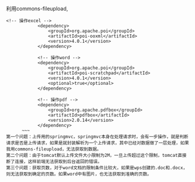 利用commons-fileupload,

~~~
<!-- 操作excel -->
			<dependency>
				<groupId>org.apache.poi</groupId>
				<artifactId>poi-ooxml</artifactId>
				<version>4.0.1</version>
			</dependency>
	
			<!-- 操作word -->
			<dependency>
				<groupId>org.apache.poi</groupId>
				<artifactId>poi-scratchpad</artifactId>
				<version>4.0.1</version>
				<optional>true</optional>
			</dependency>	
			
			<!-- 操作pdf -->
			<dependency>
				<groupId>org.apache.pdfbox</groupId>
				<artifactId>pdfbox</artifactId>
				<version>2.0.14</version>
			</dependency>		
      ~~~
第一个问题：上传用的springmvc，springmvc本身在处理请求时，会有一步操作，就是判断请求是否是上传请求，如果是就封装解析为一个上传请求，其中已经对数据做了一层处理，如果我用commons-fileupload，无法获取到数据。
第二个问题：由于tomcat默认上传文件大小限制为2M，一旦上传超过这个限制，tomcat直接断了连接，这样前端无法获取到后台返回的错误。
第三个问题：获取页数，对于word文档的限制条件比较大，如果是wps创建的.doc和.docx，则无法获取到确定的页数。如果word中有图片，也无法获取到准确的页数。
